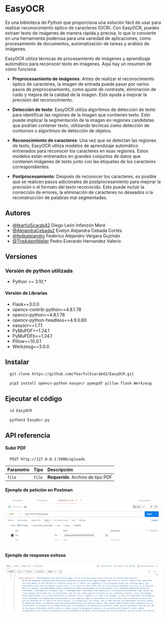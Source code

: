 
# EasyOCR

Es una biblioteca de Python que proporciona una solución fácil de usar para realizar reconocimiento óptico de caracteres (OCR). Con EasyOCR, puedes extraer texto de imágenes de manera rápida y precisa, lo que lo convierte en una herramienta poderosa para una variedad de aplicaciones, como procesamiento de documentos, automatización de tareas y análisis de imágenes.

EasyOCR utiliza técnicas de procesamiento de imágenes y aprendizaje automático para reconocer texto en imágenes. Aquí hay un resumen de cómo funciona:

- **Preprocesamiento de imágenes**: Antes de realizar el reconocimiento óptico de caracteres, la imagen de entrada puede pasar por varios pasos de preprocesamiento, como ajuste de contraste, eliminación de ruido y mejora de la calidad de la imagen. Esto ayuda a mejorar la precisión del reconocimiento.

- **Detección de texto**: EasyOCR utiliza algoritmos de detección de texto para identificar las regiones de la imagen que contienen texto. Esto puede implicar la segmentación de la imagen en regiones candidatas que podrían contener texto, utilizando técnicas como detección de contornos o algoritmos de detección de objetos.

- **Reconocimiento de caracteres**: Una vez que se detectan las regiones de texto, EasyOCR utiliza modelos de aprendizaje automático entrenados para reconocer los caracteres en esas regiones. Estos modelos están entrenados en grandes conjuntos de datos que contienen imágenes de texto junto con las etiquetas de los caracteres correspondientes.

- **Postprocesamiento**: Después de reconocer los caracteres, es posible que se realicen pasos adicionales de postprocesamiento para mejorar la precisión o el formato del texto reconocido. Esto puede incluir la corrección de errores, la eliminación de caracteres no deseados o la reconstrucción de palabras mal segmentadas.

## Autores

- [@fearfulScarab42](https://www.github.com/fearfulScarab42) Diego León Infanzón Meré
- [@AlejandraCebada2](https://www.github.com/AlejandraCebada2) Evelyn Alejandra Cebada Cortés
- [@fedealejandro](https://www.github.com/fedealejandro) Federico Alejandro Vergara Guzmán
- [@TheAdamWaller](https://www.github.com/TheAdamWaller) Pedro Everardo Hernandez Valerio


## Versiones

### Versión de python utilizada

- Python >= 3.10.*

#### Versión de Librarias

- Flask==3.0.0
- opencv-contrib-python==4.8.1.78
- opencv-python==4.8.1.78
- opencv-python-headless==4.9.0.80
- easyocr==1.7.1
- PyMuPDF==1.24.1
- PyMuPDFb==1.24.1
- Pillow==10.0.1
- Werkzeug==3.0.0


## Instalar
```
  git clone https://github.com/fearfulScarab42/EasyOCR.git
```


```
  pip3 install opencv-python easyocr pymupdf pillow flask Werkzeug
```
## Ejecutar el código


```
  cd EasyOCR
```
```
  python3 EasyOcr.py
```
## API referencia

#### Subir PDF

```http
  POST http://127.0.0.1:5000/uploads
```

| Parametro | Tipo     | Descripción                |
| :-------- | :------- | :------------------------- |
| `file` | `file` | **Requerido**. Archivo de tipo PDF |

#### Ejemplo de petición en Postman


![Logo](https://raw.githubusercontent.com/fearfulScarab42/EasyOCR/main/Postman.png)

#### Ejemplo de response exitoso


![Logo](https://raw.githubusercontent.com/fearfulScarab42/EasyOCR/main/response.png)
